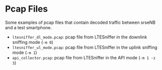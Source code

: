 
# Pcap Files

Some examples of pcap files that contain decoded traffic between srseNB and a test smartphone.
- ``ltesniffer_dl_mode.pcap``: pcap file from LTESniffer in the downlink sniffing mode (``-m 0``)
- ``ltesniffer_ul_mode.pcap``: pcap file from LTESniffer in the uplink sniffing mode (``-m 1``)
- ``api_collector.pcap``: pcap file from LTESniffer in the API mode (``-m 1 -z 3``)

